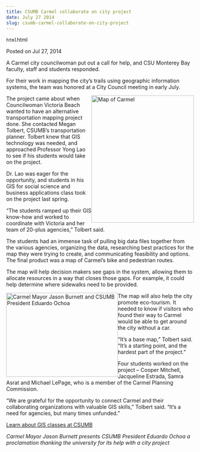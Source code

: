 ```yaml
---
title: CSUMB Carmel collaborate on city project
date: July 27 2014
slug: csumb-carmel-collaborate-on-city-project
---
```


`html`html

<span class="date">Posted on Jul 27, 2014 </span>

<p>A Carmel city councilwoman put out a call for help, and CSU
Monterey Bay faculty, staff and students responded.</p>
<p>For their work in mapping the city&#x2019;s trails using geographic
information systems, the team was honored at a City Council meeting
in early July.</p>
<p><img alt="Map of Carmel" src="https://news.csumb.edu/sites/default/files/65/attachments/news/images/carmel_map.png" style="float:right; width:275px; height:341px">The project came
about when Councilwoman Victoria Beach wanted to have an
alternative transportation mapping project done. She contacted
Megan Tolbert, CSUMB&#x2019;s transportation planner. Tolbert knew that
GIS technology was needed, and approached Professor Yong Lao to see
if his students would take on the project.</img></p>
<p>Dr. Lao was eager for the opportunity, and students in his GIS
for social science and business applications class took on the
project last spring.</p>
<p>&#x201C;The students ramped up their GIS know-how and worked to
coordinate with Victoria and her team of 20-plus agencies,&#x201D; Tolbert
said.</p>
<p>The students had an immense task of pulling big data files
together from the various agencies, organizing the data,
researching best practices for the map they were trying to create,
and communicating feasibility and options. The final product was a
map of Carmel&#x2019;s bike and pedestrian routes.</p>
<p>The map will help decision makers see gaps in the system,
allowing them to allocate resources in a way that closes those
gaps. For example, it could help determine where sidewalks need to
be provided.</p>
<p><img alt="Carmel Mayor Jason Burnett and CSUMB President Eduardo Ochoa" src="https://news.csumb.edu/sites/default/files/65/attachments/news/images/mayor_burnett_pres._ochoa.jpg" style="float:left; width:300px; height:225px">The map will also
help the city promote eco-tourism. It needed to know if visitors
who found their way to Carmel would be able to get around the city
without a car.</img></p>
<p>&#x201C;It&#x2019;s a base map,&#x201D; Tolbert said. &#x201C;It&#x2019;s a starting point, and the
hardest part of the project.&#x201D;</p>
<p>Four students worked on the project &#x2013; Cooper Mitchell,
Jacqueline Estrada, Samra Asrat and Michael LePage, who is a member
of the Carmel Planning Commission.</p>
<p>&#x201C;We are grateful for the opportunity to connect Carmel and their
collaborating organizations with valuable GIS skills,&#x201D; Tolbert
said. &#x201C;It&#x2019;s a need for agencies, but many times unfunded.&#x201D;</p>
<p><a href="https://catalog.csumb.edu/undergrad-education/majors/social-behavioral-sciences/course-pathways/geographic-information-systems" rel="nofollow">Learn about GIS classes at CSUMB</a></p>
<p class="small"><em>Carmel Mayor Jason Burnett presents CSUMB
President Eduardo Ochoa a proclamation thanking the university for
its help with a city project</em><br>
&#xA0;</br></p>

```

```
